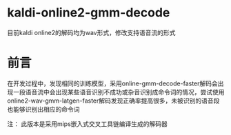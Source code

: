 # kaldi-online2-gmm-decode
目前kaldi online2的解码均为wav形式，修改支持语音流的形式

# 前言
在开发过程中，发现相同的训练模型，采用online-gmm-decode-faster解码会出现一段语音流中会出现某些语音识别不成功或杂音识别成命令词的情况，尝试使用online2-wav-gmm-latgen-faster解码发现正确率提高很多，未被识别的语音段也能够识别出相应的命令词

注： 此版本是采用mips嵌入式交叉工具链编译生成的解码器
